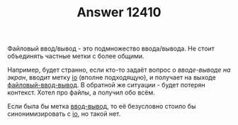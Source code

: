 ﻿---
title: "Answer 12410"
se.owner.user_id: 176217
se.owner.display_name: "αλεχολυτ"
se.owner.link: "https://ru.meta.stackoverflow.com/users/176217/%ce%b1%ce%bb%ce%b5%cf%87%ce%bf%ce%bb%cf%85%cf%84"
se.answer_id: 12410
se.question_id: 12407
se.post_type: answer
se.is_accepted: True
---
<p>Файловый ввод/вывод - это подмножество ввода/вывода. Не стоит объединять частные метки с более общими.</p>
<p>Например, будет странно, если кто-то задаёт вопрос о <em>вводе-выводе на экран</em>, вводит метку <a href="https://ru.stackoverflow.com/questions/tagged/io" class="post-tag" title="показать вопросы с меткой [io]" aria-label="показать вопросы с меткой [io]" rel="tag" aria-labelledby="io-container">io</a> (вполне подходящую), и получает на выходе <a href="https://ru.stackoverflow.com/questions/tagged/%d1%84%d0%b0%d0%b9%d0%bb%d0%be%d0%b2%d1%8b%d0%b9-%d0%b2%d0%b2%d0%be%d0%b4-%d0%b2%d1%8b%d0%b2%d0%be%d0%b4" class="post-tag" title="показать вопросы с меткой [файловый-ввод-вывод]" aria-label="показать вопросы с меткой [файловый-ввод-вывод]" rel="tag" aria-labelledby="файловый-ввод-вывод-container">файловый-ввод-вывод</a>. В обратной же ситуации - будет потерян контекст. Хотел про файлы, а получил обо всём.</p>
<p>Если была бы метка <a href="https://ru.stackoverflow.com/questions/tagged/%d0%b2%d0%b2%d0%be%d0%b4-%d0%b2%d1%8b%d0%b2%d0%be%d0%b4" class="post-tag" title="показать вопросы с меткой [ввод-вывод]" aria-label="показать вопросы с меткой [ввод-вывод]" rel="tag" aria-labelledby="ввод-вывод-container">ввод-вывод</a>, то её безусловно стоило бы синонимизировать с <a href="https://ru.stackoverflow.com/questions/tagged/io" class="post-tag" title="показать вопросы с меткой [io]" aria-label="показать вопросы с меткой [io]" rel="tag" aria-labelledby="io-container">io</a>, но такой нет.</p>
